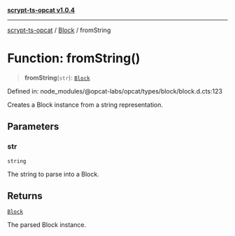 [**scrypt-ts-opcat v1.0.4**](../../../README.md)

***

[scrypt-ts-opcat](../../../README.md) / [Block](../README.md) / fromString

# Function: fromString()

> **fromString**(`str`): [`Block`](../../../classes/Block.md)

Defined in: node\_modules/@opcat-labs/opcat/types/block/block.d.cts:123

Creates a Block instance from a string representation.

## Parameters

### str

`string`

The string to parse into a Block.

## Returns

[`Block`](../../../classes/Block.md)

The parsed Block instance.
